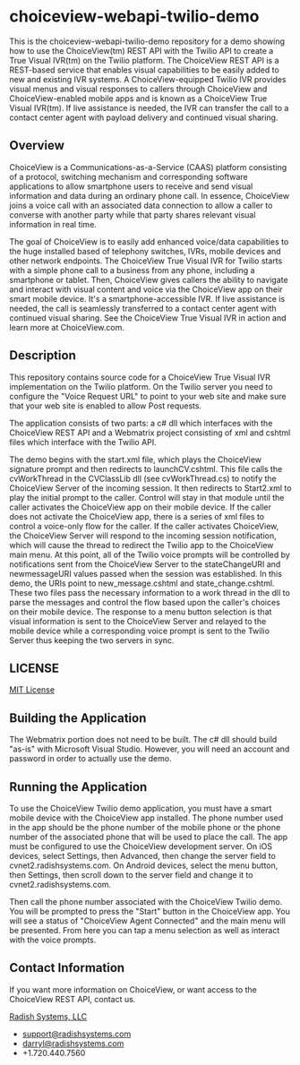choiceview-webapi-twilio-demo
=============================

This is the choiceview-webapi-twilio-demo repository for a demo showing how to use the ChoiceView(tm) REST API with the Twilio API to create a True Visual IVR(tm) on the Twilio platform. The ChoiceView REST API is a REST-based service that enables visual capabilities to be easily added to new and existing IVR systems. A ChoiceView-equipped Twilio IVR provides visual menus and visual responses to callers through ChoiceView and ChoiceView-enabled mobile apps and is known as a ChoiceView True Visual IVR(tm). If live assistance is needed, the IVR can transfer the call to a contact center agent with payload delivery and continued visual sharing.

Overview
--------

ChoiceView is a Communications-as-a-Service (CAAS) platform consisting of a protocol, switching mechanism and corresponding software applications to allow smartphone users to receive and send visual information and data during an ordinary phone call. In essence, ChoiceView joins a voice call with an associated data connection to allow a caller to converse with another party while that party shares relevant visual information in real time.

The goal of ChoiceView is to easily add enhanced voice/data capabilities to the huge installed based of telephony switches, IVRs, mobile devices and other network endpoints. The ChoiceView True Visual IVR for Twilio starts with a simple phone call to a business from any phone, including a smartphone or tablet. Then, ChoiceView gives callers the ability to navigate and interact with visual content and voice via the ChoiceView app on their smart mobile device. It's a smartphone-accessible IVR. If live assistance is needed, the call is seamlessly transferred to a contact center agent with continued visual sharing. See the ChoiceView True Visual IVR in action and learn more at ChoiceView.com.


Description
-----------

This repository contains source code for a ChoiceView True Visual IVR implementation on the Twilio platform. On the Twilio server you need to configure the "Voice Request URL" to point to your web site and make sure that your web site is enabled to allow Post requests.

The application consists of two parts: a c# dll which interfaces with the ChoiceView REST API and a Webmatrix project consisting of xml and cshtml files which interface with the Twilio API.

The demo begins with the start.xml file, which plays the ChoiceView signature prompt and then redirects to launchCV.cshtml. This file calls the cvWorkThread in the CVClassLib dll (see cvWorkThread.cs) to notify the ChoiceView Server of the incoming session. It then redirects to Start2.xml to play the initial prompt to the caller. Control will stay in that module until the caller activates the ChoiceView app on their mobile device. If the caller does not activate the ChoiceView app, there is a series of xml files to control a voice-only flow for the caller. If the caller activates ChoiceView, the ChoiceView Server will respond to the incoming session notification, which will cause the thread to redirect the Twilio app to the ChoiceView main menu. At this point, all of the Twilio voice prompts will be controlled by notifications sent from the ChoiceView Server to the stateChangeURI and newmessageURI values passed when the session was established. In this demo, the URIs point to new_message.cshtml and state_change.cshtml. These two files pass the necessary information to a work thread in the dll to parse the messages and control the flow based upon the caller's choices on their mobile device. The response to a menu button selection is that visual information is sent to the ChoiceView Server and relayed to the mobile device while a corresponding voice prompt is sent to the Twilio Server thus keeping the two servers in sync.


LICENSE
-------
[MIT License](https://github.com/radishsystems/choiceview-webapi-java/blob/master/LICENSE)


Building the Application
------------------------

The Webmatrix portion does not need to be built. The c# dll should build "as-is" with Microsoft Visual Studio. However,
you will need an account and password in order to actually use the demo.


Running the Application
-----------------------

To use the ChoiceView Twilio demo application, you must have a smart mobile device with the ChoiceView app installed. The phone number used in the app should be the phone number of the mobile phone or the phone number of the associated phone that will be used to place the call. The app must be configured to use the ChoiceView development server. On iOS devices, select Settings, then Advanced, then change the server field to cvnet2.radishsystems.com. On Android devices, select the menu button, then Settings, then scroll down to the server field and change it to cvnet2.radishsystems.com.

Then call the phone number associated with the ChoiceView Twilio demo. You will be prompted to press the "Start" button in the ChoiceView app. You will see a status of "ChoiceView Agent Connected" and the main menu will be presented. From here you can tap a menu selection as well as interact with the voice prompts.

Contact Information
-------------------

If you want more information on ChoiceView, or want access to the ChoiceView REST API, contact us.

[Radish Systems, LLC](http://www.radishsystems.com/support/contact-radish-customer-support/)

- support@radishsystems.com
- darryl@radishsystems.com
- +1.720.440.7560
